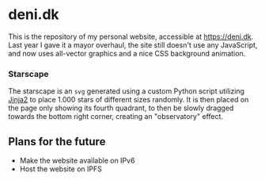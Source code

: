 # deni.dk
This is the repository of my personal website, accessible at <https://deni.dk>. Last year I gave it a mayor overhaul, the site still doesn't use any JavaScript, and now uses all-vector graphics and a nice CSS background animation.

### Starscape
The starscape is an `svg` generated using a custom Python script utilizing [Jinja2](https://github.com/pallets/jinja/) to place 1.000 stars of different sizes randomly. It is then placed on the page only showing its fourth quadrant, to then be slowly dragged towards the bottom right corner, creating an "observatory" effect.

## Plans for the future
* Make the website available on IPv6
* Host the website on IPFS
